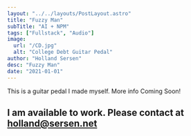 ```yaml
---
layout: "../../layouts/PostLayout.astro"
title: "Fuzzy Man"
subTitle: "AI + NPM"
tags: ["Fullstack", "Audio"]
image:
  url: "/CD.jpg"
  alt: "College Debt Guitar Pedal"
author: "Holland Sersen"
desc: "Fuzzy Man"
date: "2021-01-01"
---
```


This is a guitar pedal I made myself. More info Coming Soon!

## I am available to work. Please contact at holland@sersen.net 